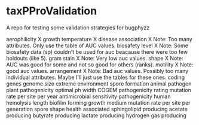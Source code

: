 # taxPProValidation

A repo for testing some validation strategies for bugphyzz

aerophilicity   X
growth temperature  X
disease association X   Note: Too many attributes. Only use the table of AUC values.
biosafety level X   Note: Some biosafety data (sp) couldn't be used for auc beacause there were too few holdouts (like 5).
gram stain X Note: Very low auc values.
shape   X   Note: AUC was good for some and not so good for others (ranks).
motility    X   Note: good auc values.
arrangement X   Note: Bad auc values. Possibly too many individual attributes. Maybe I'll just use the tables for these ones.
coding genes
genome size
extreme environment
spore formation
animal pathogen
plant pathogenicity
optimal ph
width
COGEM pathogenicity rating
mutation rate per site per year
antimicrobial sensitivity
pathogenicity human
hemolysis
length
biofilm forming
growth medium
mutation rate per site per generation
spore shape
health associated
sphingolipid producing
acetate producing
butyrate producing
lactate producing
hydrogen gas producing

